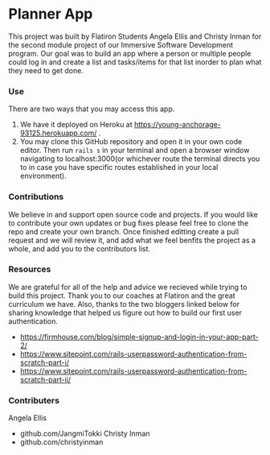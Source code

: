 # Planner App

This project was built by Flatiron Students Angela Ellis and Christy Inman for the second module project of our Immersive Software Development program. Our goal was to build an app where a person or multiple people could log in and create a list and tasks/items for that list inorder to plan what they need to get done.

### Use

There are two ways that you may access this app. 
1. We have it deployed on Heroku at https://young-anchorage-93125.herokuapp.com/ .
2. You may clone this GitHub repository and open it in your own code editor. Then run ```rails s``` in your terminal and open a browser window navigating to localhost:3000(or whichever route the terminal directs you to in case you have specific routes established in your local environment).

### Contributions

We believe in and support open source code and projects. If you would like to contribute your own updates or bug fixes please feel free to clone the repo and create your own branch. Once finished editting create a pull request and we will review it, and add what we feel benfits the project as a whole, and add you to the contributors list.

### Resources

We are grateful for all of the help and advice we recieved while trying to build this project.
Thank you to our coaches at Flatiron and the great curriculum we have.
Also, thanks to the two bloggers linked below for sharing knowledge that helped us figure out how to build our first user authentication.
  - https://firmhouse.com/blog/simple-signup-and-login-in-your-app-part-2/
  - https://www.sitepoint.com/rails-userpassword-authentication-from-scratch-part-i/
  - https://www.sitepoint.com/rails-userpassword-authentication-from-scratch-part-ii/
  
### Contributers
Angela Ellis 
  - github.com/JangmiTokki
Christy Inman
  - github.com/christyinman

